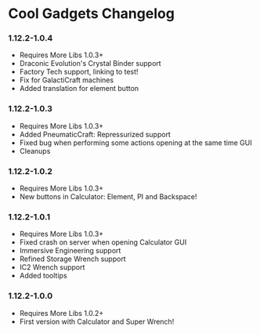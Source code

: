 # Cool Gadgets Changelog

### 1.12.2-1.0.4
- Requires More Libs 1.0.3+
- Draconic Evolution's Crystal Binder support
- Factory Tech support, linking to test!
- Fix for GalactiCraft machines
- Added translation for element button

### 1.12.2-1.0.3
- Requires More Libs 1.0.3+
- Added PneumaticCraft: Repressurized support
- Fixed bug when performing some actions opening at the same time GUI
- Cleanups

### 1.12.2-1.0.2
- Requires More Libs 1.0.3+
- New buttons in Calculator: Element, PI and Backspace!

### 1.12.2-1.0.1
- Requires More Libs 1.0.3+
- Fixed crash on server when opening Calculator GUI
- Immersive Engineering support
- Refined Storage Wrench support
- IC2 Wrench support
- Added tooltips

### 1.12.2-1.0.0
- Requires More Libs 1.0.2+
- First version with Calculator and Super Wrench!